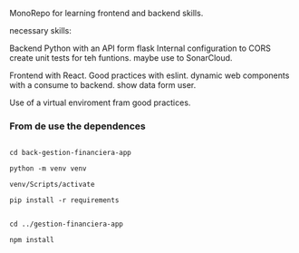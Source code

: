 MonoRepo for learning frontend and backend skills. 

necessary skills: 

Backend Python with an API form flask
Internal configuration to CORS
create unit tests for teh funtions.
maybe use to SonarCloud.

Frontend with React.
Good practices with eslint.
dynamic web components with a consume to backend.
show data form user.

Use of a virtual enviroment fram good practices.

### From de use the dependences

```

cd back-gestion-financiera-app

python -m venv venv

venv/Scripts/activate

pip install -r requirements

```

```

cd ../gestion-financiera-app

npm install

```

